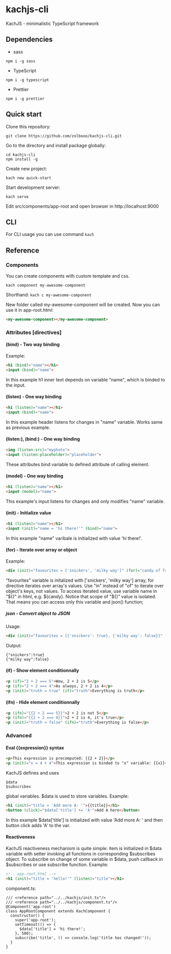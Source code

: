 # kachjs-cli
KachJS - minimalistic TypeScript framework

## Dependencies
* sass
```
npm i -g sass
```
* TypeScript
```
npm i -g typescript
```
* Prettier
```
npm i -g prettier
```
## Quick start
Clone this repository:
```
git clone https://github.com/zolbooo/kachjs-cli.git
```
Go to the directory and install package globally:
```
cd kachjs-cli
npm install -g
```
Create new project:
```
kach new quick-start
```
Start development server:
```
kach serve
```
Edit src/components/app-root and open browser in http://localhost:9000

## CLI
For CLI usage you can use command ```kach```
## Reference
### Components
You can create components with custom template and css.
```
kach component my-awesome-component
```

Shorthand: ```kach c my-awesome-component```

New folder called my-awesome-component will be created.
Now you can use it in app-root.html:
```html
<my-awesome-component></my-awesome-component>
```
### Attributes [directives]
#### (bind) - Two way binding
Example:
```html
<h1 (bind)="name"></h1>
<input (bind)="name">
```
In this example h1 inner text depends on variable "name", which is binded to the input.
#### (listen) - One way binding
```html
<h1 (listen)="name"></h1>
<input (bind)="name">
```
In this example header listens for changes in "name" variable. Works same as previous example.
#### (listen:<attribute>), (bind:<attribute>) - One way binding
```html
<img (listen:src)="myphoto">
<input (listen:placeholder)="placeholder">
```
These attributes bind variable to defined attribute of calling element.
#### (model) - One way binding
```html
<h1 (listen)="name"></h1>
<input (model)="name">
```
This example's input listens for changes and only modifies "name" variable.
#### (init) - Initialize value
```html
<h1 (listen)="name"></h1>
<input (init)="name = 'hi there!'" (bind)="name">
```
In this example "name" varibale is initialized  with value 'hi there!'.
#### (for) - Iterate over array or object
Example:
```html
<div (init)="favourites = ['snickers', 'milky way']" (for)="candy of favourites"><div>I love ${candy}!</div></div>
```
"favourites" variable is initalized with ['snickers', 'milky way'] array, for directive iterates over array's values.
Use "in" instead of "of" to iterate over object's keys, not values.
To access iterated value, use variable name in "${}" in html, e.g. ${candy}.
Notice that scope of "${}" value is isolated. That means you can access only this variable and json() function;
##### json - Convert object to JSON
Usage:
```html
<div (init)="favourites = [{'snickers': true}, {'milky way': false}]" (for)="candy of favourites"><div>${json(candy)}</div></div>
```
Output:
```
{"snickers":true}
{"milky way":false}
```
#### (if) - Show element conditionnally
```html
<p (if)="2 + 2 === 5">Wow, 2 + 2 is 5</p>
<p (if)="2 + 2 === 4">As always, 2 + 2 is 4</p>
<p (init)="truth = true" (if)="truth">Everything is truth</p>
```
#### (ifn) - Hide element conditionnally
```html
<p (ifn)="{{2 + 2 === 5}}">2 + 2 is not 5</p>
<p (ifn)="{{2 + 2 === 4}}">2 + 2 is 4, it's true</p>
<p (init)="truth = false" (ifn)="truth">Everything is false</p>
```
### Advanced
#### Eval {{expression}} syntax
```html
<p>This expression is precomputed: {{2 + 2}}</p>
<p (init)="x = 4 + 4">This expression is binded to "x" variable: {{x}}</p>
```
KachJS defines and uses
```
$data
$subscribes
```
global variables. $data is used to store variables.
Example:
```html
<h1 (init)="title = 'Add more A: '">{{title}}</h1>
<button (click)="$data['title'] += 'A'">Add A here</button>
```
In this example $data['title'] is initialized with value 'Add more A: ' and then button click adds 'A' to the var.
#### Reactiveness
KachJS reactiveness mechanism is quite simple: item is initialized in $data variable with setter invoking all functions in corresponding $subscribes object. To subscribe on change of some variable in $data, push callback in $subscribes or use subscribe function. Example:
```html
<!-- app-root.html -->
<h1 (init)="title = 'hello!'" (listen)="title"></h1>
```
component.ts:
```
/// <reference path="../../kachjs/init.ts"/>
/// <reference path="../../kachjs/component.ts"/>
@Component('app-root')
class AppRootComponent extends KachComponent {
  constructor() {
    super('app-root');
    setTimeout(() => {
      $data['title'] = 'hi there!';
    }, 500);
    subscribe('title', () => console.log('title has changed!'));
  }
}
```